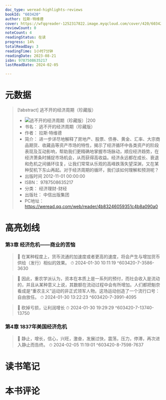 ```yaml
---
doc_type: weread-highlights-reviews
bookId: "603420"
author: 拉斯·特维德
cover: https://wfqqreader-1252317822.image.myqcloud.com/cover/420/603420/t7_603420.jpg
reviewCount: 0
noteCount: 4
readingStatus: 在读
progress: 14%
totalReadDay: 3
readingTime: 1小时7分钟
readingDate: 2023-08-21
isbn: 9787508635217
lastReadDate: 2024-02-05

---
```

# 元数据
> [!abstract] 逃不开的经济周期（珍藏版）
> - ![ 逃不开的经济周期（珍藏版）|200](https://wfqqreader-1252317822.image.myqcloud.com/cover/420/603420/t7_603420.jpg)
> - 书名： 逃不开的经济周期（珍藏版）
> - 作者： 拉斯·特维德
> - 简介： 进一步详尽地解释了房地产、股票、债券、黄金、汇率、大宗商品期货、收藏品等资产市场的特性，揭示了经济循环中各类资产的阶段表现及互动影响，帮助我们更精确地掌握市场脉动，顺应经济趋势，在经济萧条时捕捉市场机会，从而获得高收益。经济永远都在成长、衰退和危机之间循环往复，让我们常常从乐观的高峰跌落失望深渊，又在某种契机下东山再起。对于经济周期的循环，我们该如何理解和预测呢？
> - 出版时间 2012-11-01 00:00:00
> - ISBN： 9787508635217
> - 分类： 经济理财-财经
> - 出版社： 中信出版集团
> - PC地址：https://weread.qq.com/web/reader/4b83246059351c4b8a090a0

# 高亮划线

### 第3章 经济危机——商业的苦恼

> 📌 在某种程度上，货币流通的加速度或者更高的速度，将会产生与增加货币供给（发行）相似的效果。 
> ⏱ 2024-01-30 10:11:19 ^603420-7-3586-3630

> 📌 因此，重农学派认为，资本在本质上是一系列的预付，而社会收入是流动的，并且从某种意义上说，其数额在流动过程中会有所增加。人们都把魁奈看成是“重农主义”运动的非正式领军人物。这场运动创造了一个流行口号：自由放任。 
> ⏱ 2024-01-30 13:22:23 ^603420-7-3991-4095

> 📌 砍掉亏损，让利润增长 
> ⏱ 2024-01-30 19:29:29 ^603420-7-13740-13750

### 第4章 1837年美国经济危机

> 📌 静止，增长，信心，兴旺，激奋，发展过快，震荡，压力，停滞，再次进入静止而告终。 
> ⏱ 2024-02-05 11:19:01 ^603420-8-7598-7637

# 读书笔记

# 本书评论
